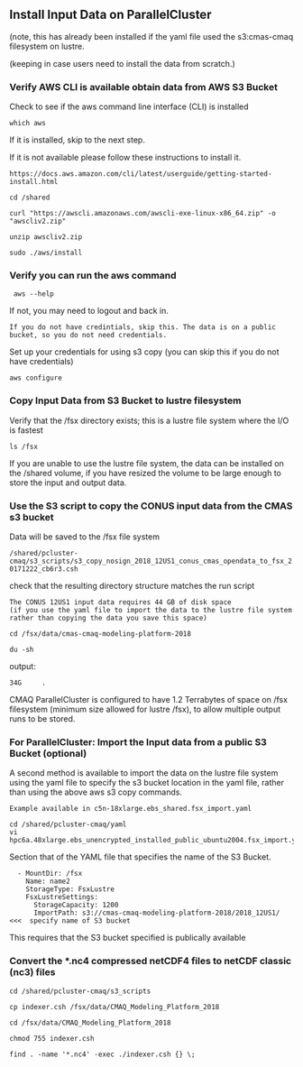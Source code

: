 ## Install Input Data on ParallelCluster
(note, this has already been installed if the yaml file used the s3:cmas-cmaq filesystem on lustre.

(keeping in case users need to install the data from scratch.)

### Verify AWS CLI is available obtain data from AWS S3 Bucket

Check to see if the aws command line interface (CLI) is installed

`which aws`

If it is installed, skip to the next step.

If it is not available please follow these instructions to install it.

```{seealso}
https://docs.aws.amazon.com/cli/latest/userguide/getting-started-install.html
```

`cd /shared`

`curl "https://awscli.amazonaws.com/awscli-exe-linux-x86_64.zip" -o "awscliv2.zip"`

`unzip awscliv2.zip`

`sudo ./aws/install`

### Verify you can run the aws command

` aws --help`

If not, you may need to logout and back in.

```{note}
If you do not have credintials, skip this. The data is on a public bucket, so you do not need credentials.
```

Set up your credentials for using s3 copy (you can skip this if you do not have credentials)

`aws configure`


### Copy Input Data from S3 Bucket to lustre filesystem

Verify that the /fsx directory exists; this is a lustre file system where the I/O is fastest

`ls /fsx`

If you are unable to use the lustre file system, the data can be installed on the /shared volume, if you have resized the volume to be large enough to store the input and output data.

### Use the S3 script to copy the CONUS input data from the CMAS s3 bucket
Data will be saved to the /fsx file system

`/shared/pcluster-cmaq/s3_scripts/s3_copy_nosign_2018_12US1_conus_cmas_opendata_to_fsx_20171222_cb6r3.csh`

check that the resulting directory structure matches the run script

```{note}
The CONUS 12US1 input data requires 44 GB of disk space  
(if you use the yaml file to import the data to the lustre file system rather than copying the data you save this space)
```

`cd /fsx/data/cmas-cmaq-modeling-platform-2018`

`du -sh`

output:

```
34G     .
```

CMAQ ParallelCluster is configured to have 1.2 Terrabytes of space on /fsx filesystem (minimum size allowed for lustre /fsx), to allow multiple output runs to be stored.


### For ParallelCluster: Import the Input data from a public S3 Bucket (optional)
A second method is available to import the data on the lustre file system using the yaml file to specify the s3 bucket location in the yaml file, rather than using the above aws s3 copy commands. 

```{seealso}
Example available in c5n-18xlarge.ebs_shared.fsx_import.yaml  
```

```
cd /shared/pcluster-cmaq/yaml
vi hpc6a.48xlarge.ebs_unencrypted_installed_public_ubuntu2004.fsx_import.yaml  
```

Section that of the YAML file that specifies the name of the S3 Bucket.

```
  - MountDir: /fsx
    Name: name2
    StorageType: FsxLustre
    FsxLustreSettings:
      StorageCapacity: 1200
      ImportPath: s3://cmas-cmaq-modeling-platform-2018/2018_12US1/    <<<  specify name of S3 bucket
```
This requires that the S3 bucket specified is publically available

### Convert the *.nc4 compressed netCDF4 files to netCDF classic (nc3) files

`cd /shared/pcluster-cmaq/s3_scripts`

`cp indexer.csh /fsx/data/CMAQ_Modeling_Platform_2018`

`cd /fsx/data/CMAQ_Modeling_Platform_2018`

`chmod 755 indexer.csh`

`find . -name '*.nc4' -exec ./indexer.csh {} \;`



